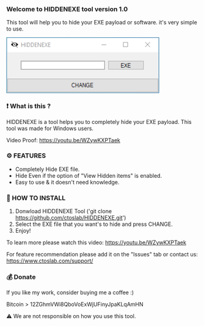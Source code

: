 ### Welcome to HIDDENEXE tool version 1.0

This tool will help you to hide your EXE payload or software. it's very simple to use.

<img src="Screenshot/Start.png" width=400 align="center">

### ❗ What is this ?

HIDDENEXE is a tool helps you to completely hide your EXE payload. This tool was made for Windows users.

Video Proof: https://youtu.be/WZywKXPTaek

### ⚙️ FEATURES

- Completely Hide EXE file. 
- Hide Even if the option of "View Hidden items" is enabled.
- Easy to use & it doesn't need knowledge.

### 📖 HOW TO INSTALL

1. Donwload HIDDENEXE Tool ('git clone https://github.com/ctoslab/HIDDENEXE.git')
2. Select the EXE file that you want's to hide and press CHANGE.
3. Enjoy!

To learn more please watch this video: https://youtu.be/WZywKXPTaek

For feature recommendation please add it on the "Issues" tab or contact us:
https://www.ctoslab.com/support/

### 💰 Donate

If you like my work, consider buying me a coffee :)

Bitcoin > 12ZGhmVWi8QboVoExWjUFinyJpaKLqAmHN

⚠️ We are not responsible on how you use this tool. 
